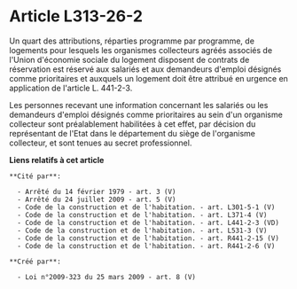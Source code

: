 # Article L313-26-2

Un quart des attributions, réparties programme par programme, de logements pour lesquels les organismes collecteurs agréés
associés de l'Union d'économie sociale du logement disposent de contrats de réservation est réservé aux salariés et aux
demandeurs d'emploi désignés comme prioritaires et auxquels un logement doit être attribué en urgence en application de
l'article L. 441-2-3. 

Les personnes recevant une information concernant les salariés ou les demandeurs d'emploi désignés comme prioritaires au sein
d'un organisme collecteur sont préalablement habilitées à cet effet, par décision du représentant de l'Etat dans le
département du siège de l'organisme collecteur, et sont tenues au secret professionnel.

**Liens relatifs à cet article**

	**Cité par**:

	  - Arrêté du 14 février 1979 - art. 3 (V)
	  - Arrêté du 24 juillet 2009 - art. 5 (V)
	  - Code de la construction et de l'habitation. - art. L301-5-1 (V)
	  - Code de la construction et de l'habitation. - art. L371-4 (V)
	  - Code de la construction et de l'habitation. - art. L441-2-3 (VD)
	  - Code de la construction et de l'habitation. - art. L531-3 (V)
	  - Code de la construction et de l'habitation. - art. R441-2-15 (V)
	  - Code de la construction et de l'habitation. - art. R441-2-6 (V)

	**Créé par**:

	  - Loi n°2009-323 du 25 mars 2009 - art. 8 (V)
